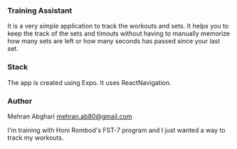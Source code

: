 ### Training Assistant

It is a very simple application to track the workouts and sets.
It helps you to keep the track of the sets and timouts without having to manually memorize how many sets are left or how many seconds has passed since your last set.

### Stack

The app is created using Expo.
It uses ReactNavigation.

### Author

Mehran Abghari
mehran.ab80@gmail.com

I'm training with Honi Rombod's FST-7 program and I just wanted a way to track my workouts.
